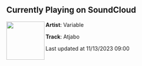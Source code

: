 ## Currently Playing on SoundCloud

[<img align="left" width="100" src="https://i1.sndcdn.com/artworks-Apqm22PKmOHzR6HQ-COFIaw-t500x500.jpg">](https://soundcloud.com/variablebass/atjabo-1)

**Artist**: Variable 

**Track**: Atjabo

Last updated at 11/13/2023 09:00
